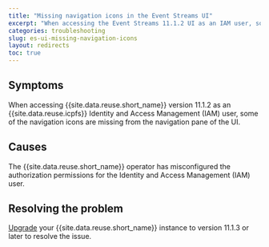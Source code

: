 ```yaml
---
title: "Missing navigation icons in the Event Streams UI"
excerpt: "When accessing the Event Streams 11.1.2 UI as an IAM user, some navigation icons are missing."
categories: troubleshooting
slug: es-ui-missing-navigation-icons
layout: redirects
toc: true
---
```


## Symptoms

When accessing {{site.data.reuse.short_name}} version 11.1.2 as an {{site.data.reuse.icpfs}} Identity and Access Management (IAM) user, some of the navigation icons are missing from the navigation pane of the UI.

## Causes

The {{site.data.reuse.short_name}} operator has misconfigured the authorization permissions for the Identity and Access Management (IAM) user.

## Resolving the problem

[Upgrade](../../installing/upgrading/) your {{site.data.reuse.short_name}} instance to version 11.1.3 or later to resolve the issue.
